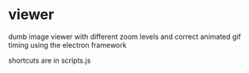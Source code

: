 # viewer
dumb image viewer with different zoom levels and correct animated gif timing using the electron framework

shortcuts are in scripts.js

